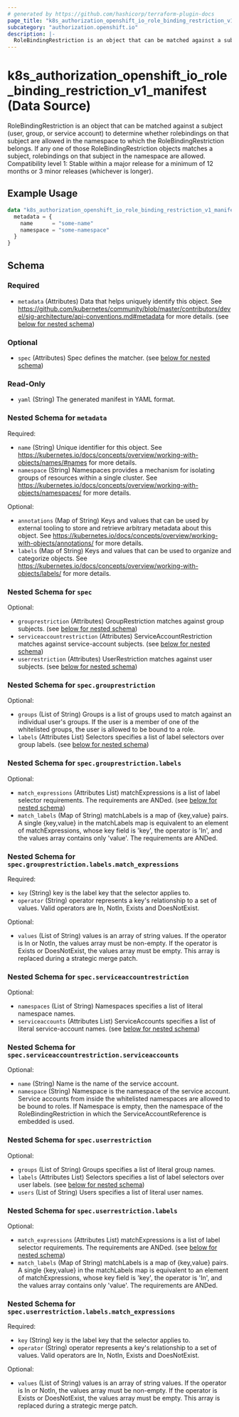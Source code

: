 ```yaml
---
# generated by https://github.com/hashicorp/terraform-plugin-docs
page_title: "k8s_authorization_openshift_io_role_binding_restriction_v1_manifest Data Source - terraform-provider-k8s"
subcategory: "authorization.openshift.io"
description: |-
  RoleBindingRestriction is an object that can be matched against a subject (user, group, or service account) to determine whether rolebindings on that subject are allowed in the namespace to which the RoleBindingRestriction belongs.  If any one of those RoleBindingRestriction objects matches a subject, rolebindings on that subject in the namespace are allowed.  Compatibility level 1: Stable within a major release for a minimum of 12 months or 3 minor releases (whichever is longer).
---
```


# k8s_authorization_openshift_io_role_binding_restriction_v1_manifest (Data Source)

RoleBindingRestriction is an object that can be matched against a subject (user, group, or service account) to determine whether rolebindings on that subject are allowed in the namespace to which the RoleBindingRestriction belongs.  If any one of those RoleBindingRestriction objects matches a subject, rolebindings on that subject in the namespace are allowed.  Compatibility level 1: Stable within a major release for a minimum of 12 months or 3 minor releases (whichever is longer).

## Example Usage

```terraform
data "k8s_authorization_openshift_io_role_binding_restriction_v1_manifest" "example" {
  metadata = {
    name      = "some-name"
    namespace = "some-namespace"
  }
}
```

<!-- schema generated by tfplugindocs -->
## Schema

### Required

- `metadata` (Attributes) Data that helps uniquely identify this object. See https://github.com/kubernetes/community/blob/master/contributors/devel/sig-architecture/api-conventions.md#metadata for more details. (see [below for nested schema](#nestedatt--metadata))

### Optional

- `spec` (Attributes) Spec defines the matcher. (see [below for nested schema](#nestedatt--spec))

### Read-Only

- `yaml` (String) The generated manifest in YAML format.

<a id="nestedatt--metadata"></a>
### Nested Schema for `metadata`

Required:

- `name` (String) Unique identifier for this object. See https://kubernetes.io/docs/concepts/overview/working-with-objects/names/#names for more details.
- `namespace` (String) Namespaces provides a mechanism for isolating groups of resources within a single cluster. See https://kubernetes.io/docs/concepts/overview/working-with-objects/namespaces/ for more details.

Optional:

- `annotations` (Map of String) Keys and values that can be used by external tooling to store and retrieve arbitrary metadata about this object. See https://kubernetes.io/docs/concepts/overview/working-with-objects/annotations/ for more details.
- `labels` (Map of String) Keys and values that can be used to organize and categorize objects. See https://kubernetes.io/docs/concepts/overview/working-with-objects/labels/ for more details.


<a id="nestedatt--spec"></a>
### Nested Schema for `spec`

Optional:

- `grouprestriction` (Attributes) GroupRestriction matches against group subjects. (see [below for nested schema](#nestedatt--spec--grouprestriction))
- `serviceaccountrestriction` (Attributes) ServiceAccountRestriction matches against service-account subjects. (see [below for nested schema](#nestedatt--spec--serviceaccountrestriction))
- `userrestriction` (Attributes) UserRestriction matches against user subjects. (see [below for nested schema](#nestedatt--spec--userrestriction))

<a id="nestedatt--spec--grouprestriction"></a>
### Nested Schema for `spec.grouprestriction`

Optional:

- `groups` (List of String) Groups is a list of groups used to match against an individual user's groups. If the user is a member of one of the whitelisted groups, the user is allowed to be bound to a role.
- `labels` (Attributes List) Selectors specifies a list of label selectors over group labels. (see [below for nested schema](#nestedatt--spec--grouprestriction--labels))

<a id="nestedatt--spec--grouprestriction--labels"></a>
### Nested Schema for `spec.grouprestriction.labels`

Optional:

- `match_expressions` (Attributes List) matchExpressions is a list of label selector requirements. The requirements are ANDed. (see [below for nested schema](#nestedatt--spec--grouprestriction--labels--match_expressions))
- `match_labels` (Map of String) matchLabels is a map of {key,value} pairs. A single {key,value} in the matchLabels map is equivalent to an element of matchExpressions, whose key field is 'key', the operator is 'In', and the values array contains only 'value'. The requirements are ANDed.

<a id="nestedatt--spec--grouprestriction--labels--match_expressions"></a>
### Nested Schema for `spec.grouprestriction.labels.match_expressions`

Required:

- `key` (String) key is the label key that the selector applies to.
- `operator` (String) operator represents a key's relationship to a set of values. Valid operators are In, NotIn, Exists and DoesNotExist.

Optional:

- `values` (List of String) values is an array of string values. If the operator is In or NotIn, the values array must be non-empty. If the operator is Exists or DoesNotExist, the values array must be empty. This array is replaced during a strategic merge patch.




<a id="nestedatt--spec--serviceaccountrestriction"></a>
### Nested Schema for `spec.serviceaccountrestriction`

Optional:

- `namespaces` (List of String) Namespaces specifies a list of literal namespace names.
- `serviceaccounts` (Attributes List) ServiceAccounts specifies a list of literal service-account names. (see [below for nested schema](#nestedatt--spec--serviceaccountrestriction--serviceaccounts))

<a id="nestedatt--spec--serviceaccountrestriction--serviceaccounts"></a>
### Nested Schema for `spec.serviceaccountrestriction.serviceaccounts`

Optional:

- `name` (String) Name is the name of the service account.
- `namespace` (String) Namespace is the namespace of the service account.  Service accounts from inside the whitelisted namespaces are allowed to be bound to roles.  If Namespace is empty, then the namespace of the RoleBindingRestriction in which the ServiceAccountReference is embedded is used.



<a id="nestedatt--spec--userrestriction"></a>
### Nested Schema for `spec.userrestriction`

Optional:

- `groups` (List of String) Groups specifies a list of literal group names.
- `labels` (Attributes List) Selectors specifies a list of label selectors over user labels. (see [below for nested schema](#nestedatt--spec--userrestriction--labels))
- `users` (List of String) Users specifies a list of literal user names.

<a id="nestedatt--spec--userrestriction--labels"></a>
### Nested Schema for `spec.userrestriction.labels`

Optional:

- `match_expressions` (Attributes List) matchExpressions is a list of label selector requirements. The requirements are ANDed. (see [below for nested schema](#nestedatt--spec--userrestriction--labels--match_expressions))
- `match_labels` (Map of String) matchLabels is a map of {key,value} pairs. A single {key,value} in the matchLabels map is equivalent to an element of matchExpressions, whose key field is 'key', the operator is 'In', and the values array contains only 'value'. The requirements are ANDed.

<a id="nestedatt--spec--userrestriction--labels--match_expressions"></a>
### Nested Schema for `spec.userrestriction.labels.match_expressions`

Required:

- `key` (String) key is the label key that the selector applies to.
- `operator` (String) operator represents a key's relationship to a set of values. Valid operators are In, NotIn, Exists and DoesNotExist.

Optional:

- `values` (List of String) values is an array of string values. If the operator is In or NotIn, the values array must be non-empty. If the operator is Exists or DoesNotExist, the values array must be empty. This array is replaced during a strategic merge patch.
